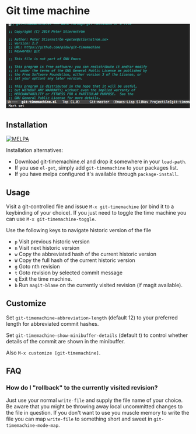 # Git time machine

![Timemachine](timemachine.gif)

## Installation

[![MELPA](http://melpa.org/packages/git-timemachine-badge.svg)](http://melpa.org/#/git-timemachine)

Installation alternatives:

- Download git-timemachine.el and drop it somewhere in your `load-path`.
- If you use `el-get`, simply add `git-timemachine` to your packages list.
- If you have melpa configured it's available through `package-install`.

## Usage

Visit a git-controlled file and issue `M-x git-timemachine` (or bind
it to a keybinding of your choice). If you just need to toggle the
time machine you can use `M-x git-timemachine-toggle`.

Use the following keys to navigate historic version of the file
 - `p` Visit previous historic version
 - `n` Visit next historic version
 - `w` Copy the abbreviated hash of the current historic version
 - `W` Copy the full hash of the current historic version
 - `g` Goto nth revision
 - `t` Goto revision by selected commit message
 - `q` Exit the time machine.
 - `b` Run `magit-blame` on the currently visited revision (if magit available).

## Customize

Set `git-timemachine-abbreviation-length` (default 12) to your
preferred length for abbreviated commit hashes.

Set `git-timemachine-show-minibuffer-details` (default t) to control
whether details of the commit are shown in the minibuffer.

Also `M-x customize [git-timemachine]`.

## FAQ

### How do I "rollback" to the currently visited revision?

Just use your normal `write-file` and supply the file name of your choice. Be aware that you might be throwing away local uncommitted changes to the file in question. If you don't want to use you muscle memory to write the file you can map `write-file` to something short and sweet in `git-timemachine-mode-map`.
